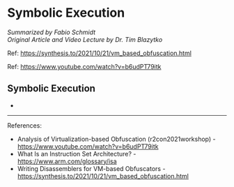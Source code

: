 # Symbolic Execution
_Summarized by Fabio Schmidt<br/>
Original Article and Video Lecture by Dr. Tim Blazytko_<br/>

Ref: https://synthesis.to/2021/10/21/vm_based_obfuscation.html

Ref: https://www.youtube.com/watch?v=b6udPT79itk

## Symbolic Execution
- 




---

References:
- Analysis of Virtualization-based Obfuscation (r2con2021workshop) - https://www.youtube.com/watch?v=b6udPT79itk
- What Is an Instruction Set Architecture? - https://www.arm.com/glossary/isa
- Writing Disassemblers for VM-based Obfuscators - https://synthesis.to/2021/10/21/vm_based_obfuscation.html
   

